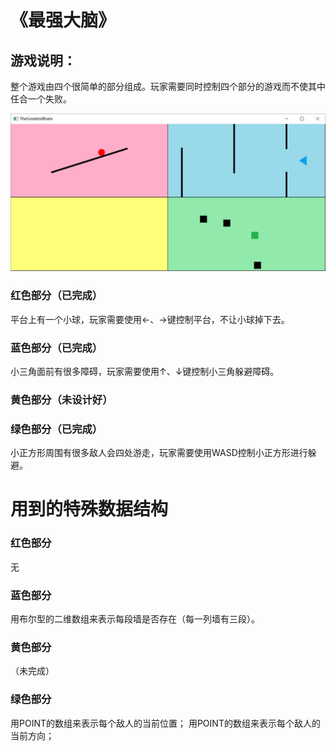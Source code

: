 # 《最强大脑》

## 游戏说明：  
整个游戏由四个很简单的部分组成。玩家需要同时控制四个部分的游戏而不使其中任合一个失败。

![预览图片](demo2.png)

### 红色部分（已完成）
平台上有一个小球，玩家需要使用←、→键控制平台，不让小球掉下去。

### 蓝色部分（已完成）
小三角面前有很多障碍，玩家需要使用↑、↓键控制小三角躲避障碍。

### 黄色部分（未设计好）

### 绿色部分（已完成）
小正方形周围有很多敌人会四处游走，玩家需要使用WASD控制小正方形进行躲避。


# 用到的特殊数据结构
### 红色部分
无
### 蓝色部分
用布尔型的二维数组来表示每段墙是否存在（每一列墙有三段）。
### 黄色部分
（未完成）
### 绿色部分
用POINT的数组来表示每个敌人的当前位置；
用POINT的数组来表示每个敌人的当前方向；